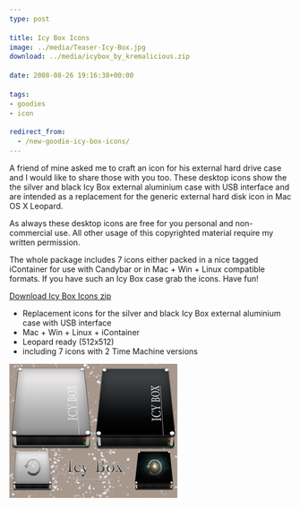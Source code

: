 ```yaml
---
type: post

title: Icy Box Icons
image: ../media/Teaser-Icy-Box.jpg
download: ../media/icybox_by_kremalicious.zip

date: 2008-08-26 19:16:38+00:00

tags:
- goodies
- icon

redirect_from:
  - /new-goodie-icy-box-icons/
---
```


A friend of mine asked me to craft an icon for his external hard drive case and I would like to share those with you too. These desktop icons show the the silver and black Icy Box external aluminium case with USB interface and are intended as a replacement for the generic external hard disk icon in Mac OS X Leopard.

As always these desktop icons are free for you personal and non-commercial use. All other usage of this copyrighted material require my written permission.

The whole package includes 7 icons either packed in a nice tagged iContainer for use with Candybar or in Mac + Win + Linux compatible formats. If you have such an Icy Box case grab the icons. Have fun!

<p class="content-download">
    <a class="icon-download" href="../media/icybox_by_kremalicious.zip">Download Icy Box Icons <span>zip</span></a>
</p>

* Replacement icons for the silver and black Icy Box external aluminium case with USB interface
* Mac + Win + Linux + iContainer
* Leopard ready (512x512)
* including 7 icons with 2 Time Machine versions

[![Icy Box Icons](../media/icybox_teaser2_small.png)](../media/icybox_teaser2.jpg)
